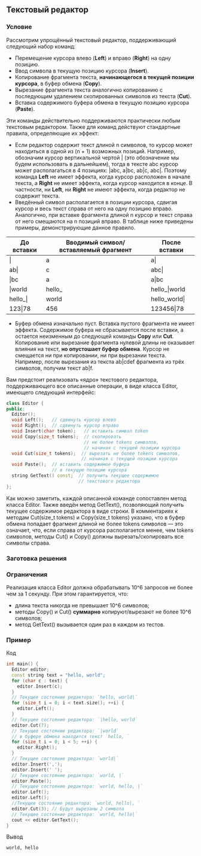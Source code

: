 ## Текстовый редактор ##

### Условие ###

Рассмотрим упрощённый текстовый редактор, поддерживающий следующий набор команд:

* Перемещение курсора влево (**Left**) и вправо (**Right**) на одну позицию.
* Ввод символа в текущую позицию курсора (**Insert**).
* Копирование фрагмента текста, **начинающегося в текущей позиции курсора**, в буфер обмена (**Copy**).
* Вырезание фрагмента текста аналогично копированию с последующим удалением скопированных символов из текста (**Cut**).
* Вставка содержимого буфера обмена в текущую позицию курсора (**Paste**).

Эти команды действительно поддерживаются практически любым текстовым редактором. Также для команд действуют стандартные правила, определяющие их эффект:

* Если редактор содержит текст длиной n символов, то курсор может находиться в одной из (n + 1) возможных позиций. Например, обозначим курсор вертикальной чертой | (это обозначение мы будем использовать в дальнейшем), тогда в тексте abc курсор может располагаться в 4 позициях: |abc, a|bc, ab|c, abc|. Поэтому команда **Left** не имеет эффекта, когда курсор расположен в начале текста, а **Right** не имеет эффекта, когда курсор находится в конце. В частности, ни **Left**, ни **Right** не имеют эффекта, когда редактор не содержит текста.
* Введённый символ располагается в позиции курсора, сдвигая курсор и весь текст справа от него на одну позицию вправо. Аналогично, при вставке фрагмента длиной n курсор и текст справа от него смещаются на n позиций вправо. В таблице ниже приведены примеры, демонстрирующие данное правило.

| До вставки  	| Вводимый символ/вставляемый фрагмент | После вставки |
| ------------- | ------------------------------------ | ------------- |
| \| | a | a\| |
| ab\| | c  | abc\|  |
| \|bc | a  | a\|bc  |
| \|world | hello_ | hello_\|world |
| hello_\| | world | hello_world\| |
| 123\|78 | 456 | 123456\|78 |

* Буфер обмена изначально пуст. Вставка пустого фрагмента не имеет эффекта. Содержимое буфера не сбрасывается после вставки, а остается неизменным до следующей команды **Copy** или **Cut**. Копирование или вырезание фрагмента нулевой длины не оказывает влияния на текст, **но опустошает буфер обмена**. Курсор не смещается ни при копировании, ни при вырезании текста. Например, после вырезания из текста ab|cdef фрагмента из трёх символов, получим текст ab|f.

Вам предстоит реализовать «ядро» текстового редактора, поддерживающего все описанные операции, в виде класса Editor, имеющего следующий интерфейс:

```cpp
class Editor {
public:
  Editor();
  void Left();   // сдвинуть курсор влево
  void Right();  // сдвинуть курсор вправо
  void Insert(char token);   // вставить символ token
  void Copy(size_t tokens);  // cкопировать
                             // не более tokens символов,
                             // начиная с текущей позиции курсора
  void Cut(size_t tokens);  // вырезать не более tokens символов,
                            // начиная с текущей позиции курсора
  void Paste();  // вставить содержимое буфера
                 // в текущую позицию курсора
  string GetText() const;  // получить текущее содержимое
                           // текстового редактора
};
```

Как можно заметить, каждой описанной команде сопоставлен метод класса Editor. Также введён метод GetText(), позволяющий получить текущее содержимое редактора в виде строки. В комментариях к методам Cut(size_t tokens) и Copy(size_t tokens) указано, что в буфер обмена попадает фрагмент длиной не более tokens символов — это означает, что, если справа от курсора располагается менее, чем tokens символов, методы Cut() и Copy() должны вырезать/скопировать все символы справа.

### Заготовка решения ###


### Ограничения ###

Реализация класса Editor должна обрабатывать 10^6 запросов не более чем за 1 секунду. При этом гарантируется, что:

* длина текста никогда не превышает 10^6 символов;
* методы Copy() и Cut() **суммарно** копируют/вырезают не более 10^6 символов;
* метод GetText() вызывается один раз в каждом из тестов.

### Пример ###
Код

```cpp
int main() {
  Editor editor;
  const string text = "hello, world";
  for (char c : text) {
    editor.Insert(c);
  }
  // Текущее состояние редактора: `hello, world|`
  for (size_t i = 0; i < text.size(); ++i) {
    editor.Left();
  }
  // Текущее состояние редактора: `|hello, world`
  editor.Cut(7);
  // Текущее состояние редактора: `|world`
  // в буфере обмена находится текст `hello, `
  for (size_t i = 0; i < 5; ++i) {
    editor.Right();
  }
  // Текущее состояние редактора: `world|`
  editor.Insert(',');
  editor.Insert(' ');
  // Текущее состояние редактора: `world, |`
  editor.Paste();
  // Текущее состояние редактора: `world, hello, |`
  editor.Left();
  editor.Left();
  //Текущее состояние редактора: `world, hello|, `
  editor.Cut(3); // Будут вырезаны 2 символа
  // Текущее состояние редактора: `world, hello|`
  cout << editor.GetText();
}
```

Вывод

```
world, hello
```
